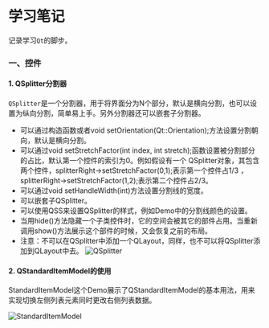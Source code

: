 # 学习笔记

记录学习```Qt```的脚步。

### 一、控件



#### 1. QSplitter分割器

```QSplitter```是一个分割器，用于将界面分为N个部分，默认是横向分割，也可以设置为纵向分割，简单易上手。另外分割器还可以嵌套子分割器。

- 可以通过构造函数或者void setOrientation(Qt::Orientation);方法设置分割朝向，默认是横向分割。
- 可以通过void setStretchFactor(int index, int stretch);函数设置被分割部分的占比，默认第一个控件的索引为0。例如假设有一个 QSplitter对象，其包含两个控件，splitterRight->setStretchFactor(0,1);表示第一个控件占1/3 ， splitterRight->setStretchFactor(1,2);表示第二个控件占2/3。
- 可以通过void setHandleWidth(int)方法设置分割线的宽度。
- 可以嵌套子QSplitter。
- 可以使用QSS来设置QSplitter的样式，例如Demo中的分割线颜色的设置。
- 当用hide()方法隐藏一个子类控件时，它的空间会被其它的部件占用。当重新调用show()方法展示这个部件的时候，又会恢复之前的布局。
- 注意：不可以在QSplitter中添加一个QLayout，同样，也不可以将QSplitter添加到QLayout中去。
  ![QSplitter](Pics\QSplitter.png)



#### 2. QStandardItemModel的使用

StandardItemModel这个Demo展示了QStandardItemModel的基本用法，用来实现切换左侧列表元素同时更改右侧列表数据。

![StandardItemModel](Pics\QStandardItemModel.gif)

